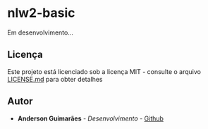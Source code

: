 # nlw2-basic 

 Em desenvolvimento...

## Licença

Este projeto está licenciado sob a licença MIT - consulte o arquivo [LICENSE.md](LICENSE.md) para obter detalhes

## Autor

* **Anderson Guimarães** - *Desenvolvimento* - [Github](https://github.com/AndersonGuimaraesx)